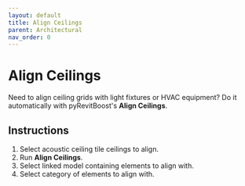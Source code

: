 ```yaml
---
layout: default
title: Align Ceilings
parent: Architectural
nav_order: 0
---
```


# Align Ceilings
Need to align ceiling grids with light fixtures or HVAC equipment?
Do it automatically with pyRevitBoost's **Align Ceilings**.

## Instructions
1. Select acoustic ceiling tile ceilings to align.
2. Run **Align Ceilings**.
3. Select linked model containing elements to align with.
4. Select category of elements to align with.

